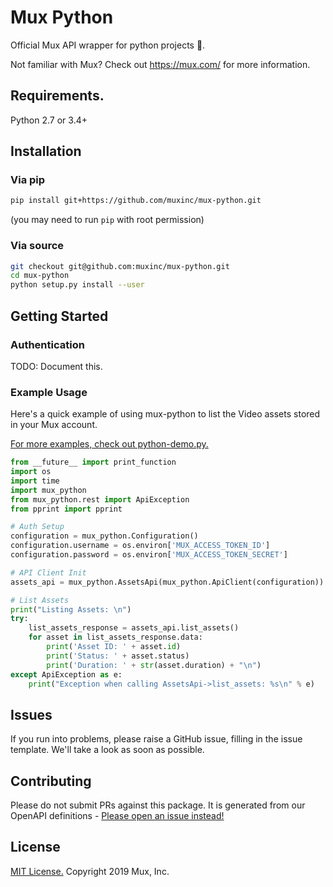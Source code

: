 # Mux Python
Official Mux API wrapper for python projects 🐍.

Not familiar with Mux? Check out https://mux.com/ for more information.

## Requirements.

Python 2.7 or 3.4+

## Installation

### Via pip

```sh
pip install git+https://github.com/muxinc/mux-python.git
```
(you may need to run `pip` with root permission)

### Via source
```sh
git checkout git@github.com:muxinc/mux-python.git
cd mux-python
python setup.py install --user
```

## Getting Started

### Authentication
TODO: Document this.

### Example Usage
Here's a quick example of using mux-python to list the Video assets stored in your Mux account.

[For more examples, check out python-demo.py.](python-demo.py)

```python
from __future__ import print_function
import os
import time
import mux_python
from mux_python.rest import ApiException
from pprint import pprint

# Auth Setup
configuration = mux_python.Configuration()
configuration.username = os.environ['MUX_ACCESS_TOKEN_ID']
configuration.password = os.environ['MUX_ACCESS_TOKEN_SECRET']

# API Client Init
assets_api = mux_python.AssetsApi(mux_python.ApiClient(configuration))

# List Assets
print("Listing Assets: \n")
try:
    list_assets_response = assets_api.list_assets()
    for asset in list_assets_response.data:
        print('Asset ID: ' + asset.id)
        print('Status: ' + asset.status)
        print('Duration: ' + str(asset.duration) + "\n")
except ApiException as e:
    print("Exception when calling AssetsApi->list_assets: %s\n" % e)
```

## Issues
If you run into problems, please raise a GitHub issue, filling in the issue template. We'll take a look as soon as possible.

## Contributing
Please do not submit PRs against this package. It is generated from our OpenAPI definitions - [Please open an issue instead!](##Issues)

## License
[MIT License.](LICENSE.md) Copyright 2019 Mux, Inc.
